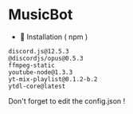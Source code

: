 # MusicBot

- 📑 Installation ( npm )

>
    discord.js@12.5.3
    @discordjs/opus@0.5.3
    ffmpeg-static
    youtube-node@1.3.3
    yt-mix-playlist@0.1.2-b.2
    ytdl-core@latest

Don't forget to edit the config.json !
